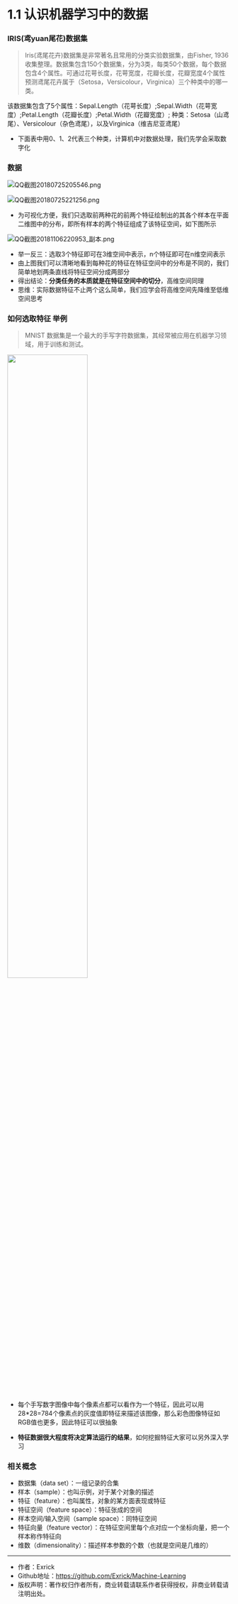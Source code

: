 # 1.1 认识机器学习中的数据

### IRIS(鸢yuan尾花)数据集

> Iris(鸢尾花卉)数据集是非常著名且常用的分类实验数据集，由Fisher, 1936收集整理。数据集包含150个数据集，分为3类，每类50个数据，每个数据包含4个属性。可通过花萼长度，花萼宽度，花瓣长度，花瓣宽度4个属性预测鸢尾花卉属于（Setosa，Versicolour，Virginica）三个种类中的哪一类。

该数据集包含了5个属性：Sepal.Length（花萼长度）;Sepal.Width（花萼宽度）;Petal.Length（花瓣长度）;Petal.Width（花瓣宽度）;
种类：Setosa（山鸢尾）、Versicolour（杂色鸢尾），以及Virginica（维吉尼亚鸢尾）

- 下面表中用0、1、2代表三个种类，计算机中对数据处理，我们先学会采取数字化

### 数据

![QQ截图20180725205546.png](https://i.loli.net/2018/07/25/5b5873ba1899a.png)

![QQ截图20180725221256.png](https://i.loli.net/2018/07/25/5b5885e4ef87c.png)

- 为可视化方便，我们只选取前两种花的前两个特征绘制出的其各个样本在平面二维图中的分布，即所有样本的两个特征组成了该特征空间，如下图所示

![QQ截图20181106220953_副本.png](https://i.loli.net/2018/11/06/5be1a0ea988ac.png)

- 举一反三：选取3个特征即可在3维空间中表示，n个特征即可在n维空间表示
- 由上图我们可以清晰地看到每种花的特征在特征空间中的分布是不同的，我们简单地划两条直线将特征空间分成两部分
- 得出结论：**分类任务的本质就是在特征空间中的切分**，高维空间同理
- 思维：实际数据特征不止两个这么简单，我们应学会将高维空间先降维至低维空间思考

### 如何选取特征 举例
> MNIST 数据集是一个最大的手写字符数据集，其经常被应用在机器学习领域，用于训练和测试。

<img src="https://i.loli.net/2018/07/25/5b589bd111206.png" width="60%"/>

- 每个手写数字图像中每个像素点都可以看作为一个特征，因此可以用28*28=784个像素点的灰度值即特征来描述该图像，那么彩色图像特征如RGB值也更多，因此特征可以很抽象

- **特征数据很大程度将决定算法运行的结果**，如何挖掘特征大家可以另外深入学习


### 相关概念
- 数据集（data set）：一组记录的合集
- 样本（sample）：也叫示例，对于某个对象的描述
- 特征（feature）：也叫属性，对象的某方面表现或特征
- 特征空间（feature space）：特征张成的空间
- 样本空间/输入空间（sample space）：同特征空间
- 特征向量（feature vector）：在特征空间里每个点对应一个坐标向量，把一个样本称作特征向
- 维数（dimensionality）：描述样本参数的个数（也就是空间是几维的）

---

- 作者：Exrick
- Github地址：https://github.com/Exrick/Machine-Learning
- 版权声明：著作权归作者所有，商业转载请联系作者获得授权，非商业转载请注明出处。
